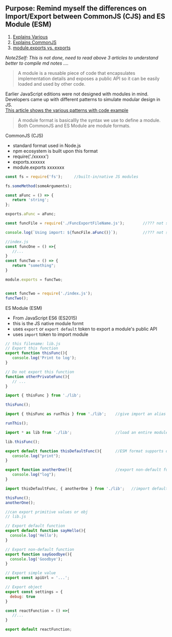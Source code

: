 ## Purpose: Remind myself the differences on Import/Export between CommonJS (CJS) and ES Module (ESM)

1. [Explains Various](https://www.jvandemo.com/a-10-minute-primer-to-javascript-modules-module-formats-module-loaders-and-module-bundlers/)
1. [Explains CommonJS](https://www.sitepoint.com/understanding-module-exports-exports-node-js/)
1. [module.exports vs. exports](https://www.hacksparrow.com/nodejs/exports-vs-module-exports.html)

*Note2Self: This is not done, need to read above 3 articles to understand better to compile md notes ....*

> A module is a reusable piece of code that encapsulates implementation details 
and exposes a public API so it can be easily loaded and used by other code.

Earlier JavaScript editions were not designed with modules in mind.  
Developers came up with different patterns to simulate modular design in JS.  
[This article shows the various patterns with code example](https://www.jvandemo.com/a-10-minute-primer-to-javascript-modules-module-formats-module-loaders-and-module-bundlers/)
> A module format is basicallly the syntax we use to define a module.  
Both CommonJS and ES Module are module formats.

CommonJS (CJS)
- standard format used in Node.js
- npm ecosystem is built upon this format
- require('./xxxxx')
- exports.xxxxxx 
- module.exports xxxxxxx
```js 
const fs = require('fs');     //built-in/native JS modules

fs.someMethod(someArguments);
```
```js 
const aFunc = () => {
   return 'string';
};

exports.aFunc = aFunc;
```
```js
const funcFile = require('./FuncExportFileName.js');        //??? not sure if this is totally correct???

console.log(`Using import: ${funcFile.aFunc()}`);           //??? not sure if this is totally correct???
```
```js
//index.js
const funcOne = () =>{
   //...
}
const funcTwo = () => {
   return "something";
}

module.exports = funcTwo;
```
```js

const funcTwo = require('./index.js');
funcTwo();
```


ES Module (ESM)
- From JavaScript ES6 (ES2015) 
- this is the JS native module formt
- uses `export` or `export default` token to export a module's public API
- uses `import` token to import module
```js
// this filename: lib.js
// Export this function
export function thisFunc(){
   console.log('Print to log');
}

// Do not export this function
function otherPrivateFunc(){
   // ...
}
```
```js
import { thisFunc } from './lib';   

thisFunc();
```
```js
import { thisFunc as runThis } from './lib';    //give import an alias using as

runThis();
```
```js
import * as lib from './lib';                   //load an entire module as obj

lib.thisFunc();
```
```js
export default function thisDefaultFunc(){      //ESM format supports default exports
   console.log("print");
}

export function anotherOne(){                   //export non-default function
   console.log("log");
}
```
```js
import thisDefaultFunc, { anotherOne } from './lib';   //import default without {}; else import with {}

thisFunc();
anotherOne();
```
```js
//can export primitive values or obj
// lib.js

// Export default function
export default function sayHello(){  
  console.log('Hello');
}

// Export non-default function
export function sayGoodbye(){  
  console.log('Goodbye');
}

// Export simple value
export const apiUrl = '...';

// Export object
export const settings = {  
  debug: true
}
```
```js
const reactFunction = () =>{
   //...
}

export default reactFunction;
```


